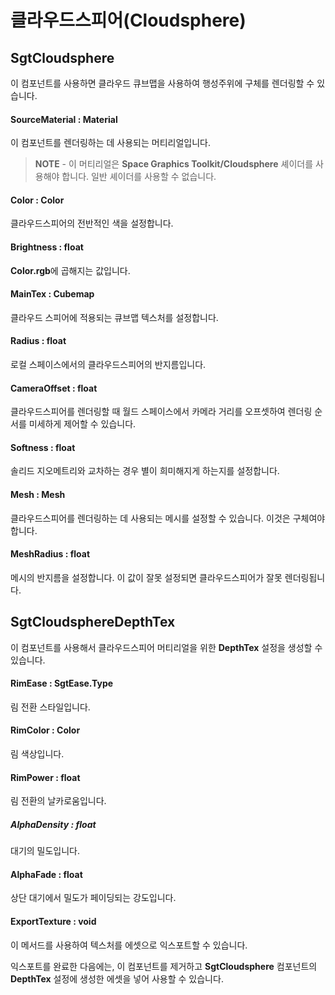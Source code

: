 # 클라우드스피어(Cloudsphere)

## SgtCloudsphere

이 컴포넌트를 사용하면 클라우드 큐브맵을 사용하여 행성주위에 구체를 렌더링할 수 있습니다.

#### SourceMaterial : Material

이 컴포넌트를 렌더링하는 데 사용되는 머티리얼입니다.

> **NOTE** - 이 머티리얼은 **Space Graphics Toolkit/Cloudsphere** 셰이더를 사용해야 합니다. 일반 셰이더를 사용할 수 없습니다.

#### Color : Color

클라우드스피어의 전반적인 색을 설정합니다.

#### Brightness : float

**Color.rgb**에 곱해지는 값입니다.

#### MainTex : Cubemap

클라우드 스피어에 적용되는 큐브맵 텍스처를 설정합니다.

#### Radius : float

로컬 스페이스에서의 클라우드스피어의 반지름입니다.

#### CameraOffset : float

클라우드스피어를 렌더링할 때 월드 스페이스에서 카메라 거리를 오프셋하여 렌더링 순서를 미세하게 제어할 수 있습니다.

#### Softness : float

솔리드 지오메트리와 교차하는 경우 별이 희미해지게 하는지를 설정합니다.

#### Mesh : Mesh

클라우드스피어를 렌더링하는 데 사용되는 메시를 설정할 수 있습니다. 이것은 구체여야 합니다.

#### MeshRadius : float

메시의 반지름을 설정합니다. 이 값이 잘못 설정되면 클라우드스피어가 잘못 렌더링됩니다.

## SgtCloudsphereDepthTex

이 컴포넌트를 사용해서 클라우드스피어 머티리얼을 위한 **DepthTex** 설정을 생성할 수 있습니다.

#### RimEase : SgtEase.Type

림 전환 스타일입니다.

#### RimColor : Color

림 색상입니다.

#### RimPower : float

림 전환의 날카로움입니다.

##### AlphaDensity : float

대기의 밀도입니다.

#### AlphaFade : float

상단 대기에서 밀도가 페이딩되는 강도입니다.

#### ExportTexture : void

이 메서드를 사용하여 텍스처를 에셋으로 익스포트할 수 있습니다.

익스포트를 완료한 다음에는, 이 컴포넌트를 제거하고 **SgtCloudsphere** 컴포넌트의 **DepthTex** 설정에 생성한 에셋을 넣어 사용할 수 있습니다.
